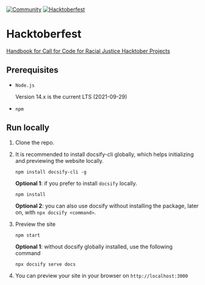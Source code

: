 [![Community](https://img.shields.io/badge/Join-Community-blue.svg)](https://callforcode.org/slack) [![Hacktoberfest](https://img.shields.io/badge/Celebrate-Hacktoberfest-orange.svg)](https://call-for-code-for-racial-justice.github.io/Hacktoberfest/#/?id=main)

# Hacktoberfest

[Handbook for Call for Code for Racial Justice Hacktober Projects](https://call-for-code-for-racial-justice.github.io/Hacktoberfest)

## Prerequisites

- `Node.js`

  Version 14.x is the current LTS (2021-09-29)

- `npm`

## Run locally

1. Clone the repo.

2. It is recommended to install docsify-cli globally, which helps initializing and previewing the website locally.

   ```
   npm install docsify-cli -g
   ```

   **Optional 1**: if you prefer to install `docsify` locally.

   ```
   npm install
   ```

   **Optional 2**: you can also use docsify without installing the package, later on, with `npx docsify <command>`.

3. Preview the site

   ```
   npm start
   ```

   **Optional 1**: without docsify globally installed, use the following command

   ```
   npx docsify serve docs
   ```

4. You can preview your site in your browser on `http://localhost:3000`
